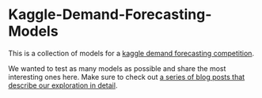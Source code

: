 # Kaggle-Demand-Forecasting-Models
This is a collection of models for a [kaggle demand forecasting competition](https://www.kaggle.com/c/demand-forecasting-kernels-only).  

We wanted to test as many models as possible and share the most interesting ones here. 
Make sure to check out [a series of blog posts that describe our exploration in detail](https://semantive.com/long-term-demand-forecasting/).  

